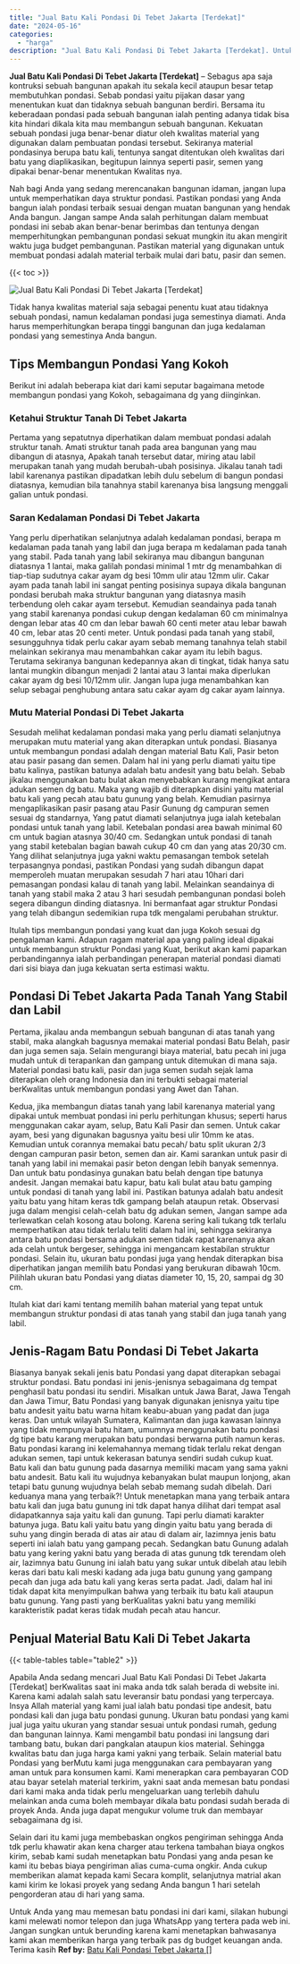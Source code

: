 ```yaml
---
title: "Jual Batu Kali Pondasi Di Tebet Jakarta [Terdekat]"
date: "2024-05-16"
categories: 
  - "harga"
description: "Jual Batu Kali Pondasi Di Tebet Jakarta [Terdekat]. Untuk Anda yang mau memesan batu pondasi ini dari kami, silakan hubungi kami melewati nomor telepon dan j..."
---
```


**Jual Batu Kali Pondasi Di Tebet Jakarta \[Terdekat\]** – Sebagus apa saja kontruksi sebuah bangunan apakah itu sekala kecil ataupun besar tetap membutuhkan pondasi. Sebab pondasi yaitu pijakan dasar yang menentukan kuat dan tidaknya sebuah bangunan berdiri. Bersama itu keberadaan pondasi pada sebuah bangunan ialah penting adanya tidak bisa kita hindari dikala kita mau membangun sebuah bangunan. Kekuatan sebuah pondasi juga benar-benar diatur oleh kwalitas material yang digunakan dalam pembuatan pondasi tersebut. Sekiranya material pondasinya berupa batu kali, tentunya sangat ditentukan oleh kwalitas dari batu yang diaplikasikan, begitupun lainnya seperti pasir, semen yang dipakai benar-benar menentukan Kwalitas nya.

Nah bagi Anda yang sedang merencanakan bangunan idaman, jangan lupa untuk memperhatikan daya struktur pondasi. Pastikan pondasi yang Anda bangun ialah pondasi terbaik sesuai dengan muatan bangunan yang hendak Anda bangun. Jangan sampe Anda salah perhitungan dalam membuat pondasi ini sebab akan benar-benar berimbas dan tentunya dengan memperhitungkan pembangunan pondasi sekuat mungkin itu akan mengirit waktu juga budget pembangunan. Pastikan material yang digunakan untuk membuat pondasi adalah material terbaik mulai dari batu, pasir dan semen.

{{< toc >}}

![Jual Batu Kali Pondasi Di Tebet Jakarta [Terdekat]](/images/jual-batu-kali-04.png)

Tidak hanya kwalitas material saja sebagai penentu kuat atau tidaknya sebuah pondasi, namun kedalaman pondasi juga semestinya diamati. Anda harus memperhitungkan berapa tinggi bangunan dan juga kedalaman pondasi yang semestinya Anda bangun.

## Tips Membangun Pondasi Yang Kokoh

Berikut ini adalah beberapa kiat dari kami seputar bagaimana metode membangun pondasi yang Kokoh, sebagaimana dg yang diinginkan.

### Ketahui Struktur Tanah Di Tebet Jakarta

Pertama yang sepatutnya diperhatikan dalam membuat pondasi adalah struktur tanah. Amati struktur tanah pada area bangunan yang mau dibangun di atasnya, Apakah tanah tersebut datar, miring atau labil merupakan tanah yang mudah berubah-ubah posisinya. Jikalau tanah tadi labil karenanya pastikan dipadatkan lebih dulu sebelum di bangun pondasi diatasnya, kemudian bila tanahnya stabil karenanya bisa langsung menggali galian untuk pondasi.

### Saran Kedalaman Pondasi Di Tebet Jakarta

Yang perlu diperhatikan selanjutnya adalah kedalaman pondasi, berapa m kedalaman pada tanah yang labil dan juga berapa m kedalaman pada tanah yang stabil. Pada tanah yang labil sekiranya mau dibangun bangunan diatasnya 1 lantai, maka galilah pondasi minimal 1 mtr dg menambahkan di tiap-tiap sudutnya cakar ayam dg besi 10mm ulir atau 12mm ulir. Cakar ayam pada tanah labil ini sangat penting posisinya supaya dikala bangunan pondasi berubah maka struktur bangunan yang diatasnya masih terbendung oleh cakar ayam tersebut. Kemudian seandainya pada tanah yang stabil karenanya pondasi cukup dengan kedalaman 60 cm minimalnya dengan lebar atas 40 cm dan lebar bawah 60 centi meter atau lebar bawah 40 cm, lebar atas 20 centi meter. Untuk pondasi pada tanah yang stabil, sesungguhnya tidak perlu cakar ayam sebab memang tanahnya telah stabil melainkan sekiranya mau menambahkan cakar ayam itu lebih bagus. Terutama sekiranya bangunan kedepannya akan di tingkat, tidak hanya satu lantai mungkin dibangun menjadi 2 lantai atau 3 lantai maka diperlukan cakar ayam dg besi 10/12mm ulir. Jangan lupa juga menambahkan kan selup sebagai penghubung antara satu cakar ayam dg cakar ayam lainnya.

### Mutu Material Pondasi Di Tebet Jakarta

Sesudah melihat kedalaman pondasi maka yang perlu diamati selanjutnya merupakan mutu material yang akan diterapkan untuk pondasi. Biasanya untuk membangun pondasi adalah dengan material Batu Kali, Pasir beton atau pasir pasang dan semen. Dalam hal ini yang perlu diamati yaitu tipe batu kalinya, pastikan batunya adalah batu andesit yang batu belah. Sebab jikalau menggunakan batu bulat akan menyebabkan kurang mengikat antara adukan semen dg batu. Maka yang wajib di diterapkan disini yaitu material batu kali yang pecah atau batu gunung yang belah. Kemudian pasirnya mengaplikasikan pasir pasang atau Pasir Gunung dg campuran semen sesuai dg standarnya, Yang patut diamati selanjutnya juga ialah ketebalan pondasi untuk tanah yang labil. Ketebalan pondasi area bawah minimal 60 cm untuk bagian atasnya 30/40 cm. Sedangkan untuk pondasi di tanah yang stabil ketebalan bagian bawah cukup 40 cm dan yang atas 20/30 cm. Yang dilihat selanjutnya juga yakni waktu pemasangan tembok setelah terpasangnya pondasi, pastikan Pondasi yang sudah dibangun dapat memperoleh muatan merupakan sesudah 7 hari atau 10hari dari pemasangan pondasi kalau di tanah yang labil. Melainkan seandainya di tanah yang stabil maka 2 atau 3 hari sesudah pembangunan pondasi boleh segera dibangun dinding diatasnya. Ini bermanfaat agar struktur Pondasi yang telah dibangun sedemikian rupa tdk mengalami perubahan struktur.

Itulah tips membangun pondasi yang kuat dan juga Kokoh sesuai dg pengalaman kami. Adapun ragam material apa yang paling ideal dipakai untuk membangun struktur Pondasi yang Kuat, berikut akan kami paparkan perbandingannya ialah perbandingan penerapan material pondasi diamati dari sisi biaya dan juga kekuatan serta estimasi waktu.

## Pondasi Di Tebet Jakarta Pada Tanah Yang Stabil dan Labil

Pertama, jikalau anda membangun sebuah bangunan di atas tanah yang stabil, maka alangkah bagusnya memakai material pondasi Batu Belah, pasir dan juga semen saja. Selain mengurangi biaya material, batu pecah ini juga mudah untuk di terapankan dan gampang untuk ditemukan di mana saja. Material pondasi batu kali, pasir dan juga semen sudah sejak lama diterapkan oleh orang Indonesia dan ini terbukti sebagai material berKwalitas untuk membangun pondasi yang Awet dan Tahan.

Kedua, jika membangun diatas tanah yang labil karenanya material yang dipakai untuk membuat pondasi ini perlu perhitungan khusus; seperti harus menggunakan cakar ayam, selup, Batu Kali Pasir dan semen. Untuk cakar ayam, besi yang digunakan bagusnya yaitu besi ulir 10mm ke atas. Kemudian untuk corannya memakai batu pecah/ batu split ukuran 2/3 dengan campuran pasir beton, semen dan air. Kami sarankan untuk pasir di tanah yang labil ini memakai pasir beton dengan lebih banyak semennya. Dan untuk batu pondasinya gunakan batu belah dengan tipe batunya andesit. Jangan memakai batu kapur, batu kali bulat atau batu gamping untuk pondasi di tanah yang labil ini. Pastikan batunya adalah batu andesit yaitu batu yang hitam keras tdk gampang belah ataupun retak. Observasi juga dalam mengisi celah-celah batu dg adukan semen, Jangan sampe ada terlewatkan celah kosong atau bolong. Karena sering kali tukang tdk terlalu memperhatikan atau tidak terlalu teliti dalam hal ini, sehingga sekiranya antara batu pondasi bersama adukan semen tidak rapat karenanya akan ada celah untuk bergeser, sehingga ini mengancam kestabilan struktur pondasi. Selain itu, ukuran batu pondasi juga yang hendak diterapkan bisa diperhatikan jangan memilih batu Pondasi yang berukuran dibawah 10cm. Pilihlah ukuran batu Pondasi yang diatas diameter 10, 15, 20, sampai dg 30 cm.

Itulah kiat dari kami tentang memilih bahan material yang tepat untuk membangun struktur pondasi di atas tanah yang stabil dan juga tanah yang labil.

## Jenis-Ragam Batu Pondasi Di Tebet Jakarta

Biasanya banyak sekali jenis batu Pondasi yang dapat diterapkan sebagai struktur pondasi. Batu pondasi ini jenis-jenisnya sebagaimana dg tempat penghasil batu pondasi itu sendiri. Misalkan untuk Jawa Barat, Jawa Tengah dan Jawa Timur, Batu Pondasi yang banyak digunakan jenisnya yaitu tipe batu andesit yaitu batu warna hitam keabu-abuan yang padat dan juga keras. Dan untuk wilayah Sumatera, Kalimantan dan juga kawasan lainnya yang tidak mempunyai batu hitam, umumnya menggunakan batu pondasi dg tipe batu karang merupakan batu pondasi berwarna putih namun keras. Batu pondasi karang ini kelemahannya memang tidak terlalu rekat dengan adukan semen, tapi untuk kekerasan batunya sendiri sudah cukup kuat. Batu kali dan batu gunung pada dasarnya memiliki macam yang sama yakni batu andesit. Batu kali itu wujudnya kebanyakan bulat maupun lonjong, akan tetapi batu gunung wujudnya belah sebab memang sudah dibelah. Dari keduanya mana yang terbaik?! Untuk menetapkan mana yang terbaik antara batu kali dan juga batu gunung ini tdk dapat hanya dilihat dari tempat asal didapatkannya saja yaitu kali dan gunung. Tapi perlu diamati karakter batunya juga. Batu kali yaitu batu yang dingin yaitu batu yang berada di suhu yang dingin berada di atas air atau di dalam air, lazimnya jenis batu seperti ini ialah batu yang gampang pecah. Sedangkan batu Gunung adalah batu yang kering yakni batu yang berada di atas gunung tdk terendam oleh air, lazimnya batu Gunung ini ialah batu yang sukar untuk dibelah atau lebih keras dari batu kali meski kadang ada juga batu gunung yang gampang pecah dan juga ada batu kali yang keras serta padat. Jadi, dalam hal ini tidak dapat kita menyimpulkan bahwa yang terbaik itu batu kali ataupun batu gunung. Yang pasti yang berKualitas yakni batu yang memiliki karakteristik padat keras tidak mudah pecah atau hancur.

## Penjual Material Batu Kali Di Tebet Jakarta

{{< table-tables table="table2" >}}

Apabila Anda sedang mencari Jual Batu Kali Pondasi Di Tebet Jakarta \[Terdekat\] berKwalitas saat ini maka anda tdk salah berada di website ini. Karena kami adalah salah satu leveransir batu pondasi yang terpercaya. Insya Allah material yang kami jual ialah batu pondasi tipe andesit, batu pondasi kali dan juga batu pondasi gunung. Ukuran batu pondasi yang kami jual juga yaitu ukuran yang standar sesuai untuk pondasi rumah, gedung dan bangunan lainnya. Kami mengambil batu pondasi ini langsung dari tambang batu, bukan dari pangkalan ataupun kios material. Sehingga kwalitas batu dan juga harga kami yakni yang terbaik. Selain material batu Pondasi yang berMutu kami juga menggunakan cara pembayaran yang aman untuk para konsumen kami. Kami menerapkan cara pembayaran COD atau bayar setelah material terkirim, yakni saat anda memesan batu pondasi dari kami maka anda tidak perlu mengeluarkan uang terlebih dahulu melainkan anda cuma boleh membayar dikala batu pondasi sudah berada di proyek Anda. Anda juga dapat mengukur volume truk dan membayar sebagaimana dg isi.

Selain dari itu kami juga membebaskan ongkos pengiriman sehingga Anda tdk perlu khawatir akan kena charger atau terkena tambahan biaya ongkos kirim, sebab kami sudah menetapkan batu Pondasi yang anda pesan ke kami itu bebas biaya pengiriman alias cuma-cuma ongkir. Anda cukup memberikan alamat kepada kami Secara komplit, selanjutnya matrial akan kami kirim ke lokasi proyek yang sedang Anda bangun 1 hari setelah pengorderan atau di hari yang sama.

Untuk Anda yang mau memesan batu pondasi ini dari kami, silakan hubungi kami melewati nomor telepon dan juga WhatsApp yang tertera pada web ini. Jangan sungkan untuk berunding karena kami menetapkan bahwasanya kami akan memberikan harga yang terbaik pas dg budget keuangan anda. Terima kasih
**Ref by:** [Batu Kali Pondasi Tebet Jakarta []](https://id.wikipedia.org/wiki/Batu)
